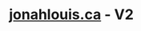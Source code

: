 <div align="center">
    <h1><a href="https://jonahlouis.ca">jonahlouis.ca</a> - V2</h1>
</div>    

